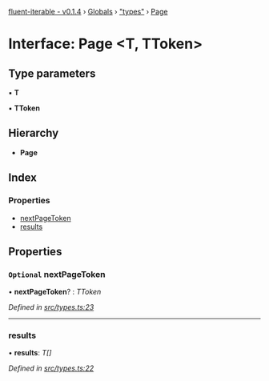 [fluent-iterable - v0.1.4](../README.md) › [Globals](../globals.md) › ["types"](../modules/_types_.md) › [Page](_types_.page.md)

# Interface: Page <**T, TToken**>

## Type parameters

▪ **T**

▪ **TToken**

## Hierarchy

* **Page**

## Index

### Properties

* [nextPageToken](_types_.page.md#optional-nextpagetoken)
* [results](_types_.page.md#results)

## Properties

### `Optional` nextPageToken

• **nextPageToken**? : *TToken*

*Defined in [src/types.ts:23](https://github.com/kataik/fluent-iterable/blob/bc60f04/src/types.ts#L23)*

___

###  results

• **results**: *T[]*

*Defined in [src/types.ts:22](https://github.com/kataik/fluent-iterable/blob/bc60f04/src/types.ts#L22)*
